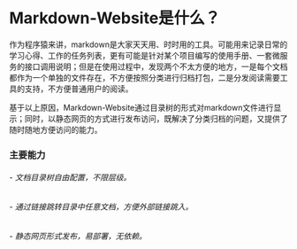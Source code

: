 # Markdown-Website是什么？

作为程序猿来讲，markdown是大家天天用、时时用的工具。可能用来记录日常的学习心得、工作的任务列表，更有可能是针对某个项目编写的使用手册、一套微服务的接口调用说明；但是在使用过程中，发现两个不太方便的地方，一是每个文档都作为一个单独的文件存在，不方便按照分类进行归档打包，二是分发阅读需要工具的支持，不方便普通用户的阅读。

基于以上原因，Markdown-Website通过目录树的形式对markdown文件进行显示；同时，以静态网页的方式进行发布访问，既解决了分类归档的问题，又提供了随时随地方便访问的能力。

### 主要能力

###### - 文档目录树自由配置，不限层级。

###### - 通过链接跳转目录中任意文档，方便外部链接跳入。

###### - 静态网页形式发布，易部署，无依赖。

